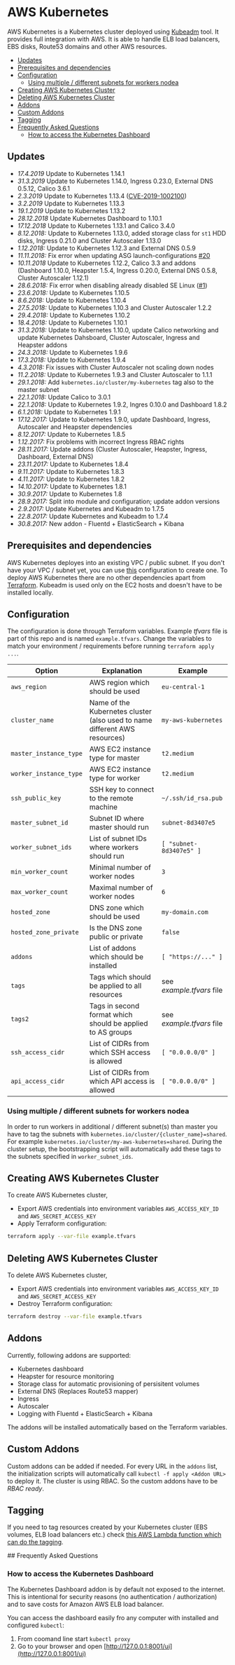 # AWS Kubernetes

AWS Kubernetes is a Kubernetes cluster deployed using [Kubeadm](https://kubernetes.io/docs/admin/kubeadm/) tool. It provides full integration with AWS. It is able to handle ELB load balancers, EBS disks, Route53 domains and other AWS resources.

<!-- TOC depthFrom:2 -->

- [Updates](#updates)
- [Prerequisites and dependencies](#prerequisites-and-dependencies)
- [Configuration](#configuration)
    - [Using multiple / different subnets for workers nodea](#using-multiple--different-subnets-for-workers-nodea)
- [Creating AWS Kubernetes Cluster](#creating-aws-kubernetes-cluster)
- [Deleting AWS Kubernetes Cluster](#deleting-aws-kubernetes-cluster)
- [Addons](#addons)
- [Custom Addons](#custom-addons)
- [Tagging](#tagging)
- [Frequently Asked Questions](#frequently-asked-questions)
    - [How to access the Kubernetes Dashboard](#how-to-access-the-kubernetes-dashboard)

<!-- /TOC -->

## Updates

* *17.4.2019* Update to Kubernetes 1.14.1
* *31.3.2019* Update to Kubernetes 1.14.0, Ingress 0.23.0, External DNS 0.5.12, Calico 3.6.1
* *2.3.2019* Update to Kubernetes 1.13.4 ([CVE-2019-1002100](https://github.com/kubernetes/kubernetes/issues/74534))
* *3.2.2019* Update to Kubernetes 1.13.3
* *19.1.2019* Update to Kubernetes 1.13.2
* *28.12.2018* Update Kubernetes Dashboard to 1.10.1
* *17.12.2018* Update to Kubernetes 1.13.1 and Calico 3.4.0
* *8.12.2018:* Update to Kubernetes 1.13.0, added storage class for `st1` HDD disks, Ingress 0.21.0 and Cluster Autoscaler 1.13.0
* *1.12.2018:* Update to Kubernetes 1.12.3 and External DNS 0.5.9
* *11.11.2018:* Fix error when updating ASG launch-configurations [#20](https://github.com/scholzj/terraform-aws-kubernetes/issues/20)
* *10.11.2018* Update to Kubernetes 1.12.2, Calico 3.3 and addons (Dashboard 1.10.0, Heapster 1.5.4, Ingress 0.20.0, External DNS 0.5.8, Cluster Autoscaler 1.12.1)
* *28.6.2018:* Fix error when disabling already disabled SE Linux ([#1](https://github.com/scholzj/terraform-aws-minikube/pull/1))
* *23.6.2018:* Update to Kubernetes 1.10.5
* *8.6.2018:* Update to Kubernetes 1.10.4
* *27.5.2018:* Update to Kubernetes 1.10.3 and Cluster Autoscaler 1.2.2
* *29.4.2018:* Update to Kubernetes 1.10.2
* *18.4.2018:* Update to Kubernetes 1.10.1
* *31.3.2018:* Update to Kubernetes 1.10.0, update Calico networking and update Kubernetes Dahsboard, Cluster Autoscaler, Ingress and Heapster addons
* *24.3.2018:* Update to Kubernetes 1.9.6
* *17.3.2018:* Update to Kubernetes 1.9.4
* *4.3.2018:* Fix issues with Cluster Autoscaler not scaling down nodes
* *11.2.2018:* Update to Kubernetes 1.9.3 and Cluster Autoscaler to 1.1.1
* *29.1.2018:* Add `kubernetes.io/cluster/my-kubernetes` tag also to the master subnet
* *22.1.2018:* Update Calico to 3.0.1
* *22.1.2018:* Update to Kubernetes 1.9.2, Ingres 0.10.0 and Dashboard 1.8.2
* *6.1.2018:* Update to Kubernetes 1.9.1
* *17.12.2017:* Update to Kubernetes 1.9.0, update Dashboard, Ingress, Autoscaler and Heapster dependencies
* *8.12.2017:* Update to Kubernetes 1.8.5
* *1.12.2017:* Fix problems with incorrect Ingress RBAC rights
* *28.11.2017:* Update addons (Cluster Autoscaler, Heapster, Ingress, Dashboard, External DNS)
* *23.11.2017:* Update to Kubernetes 1.8.4
* *9.11.2017:* Update to Kubernetes 1.8.3
* *4.11.2017:* Update to Kubernetes 1.8.2
* *14.10.2017:* Update to Kubernetes 1.8.1
* *30.9.2017:* Update to Kubernetes 1.8
* *28.9.2017:* Split into module and configuration; update addon versions
* *2.9.2017:* Update Kubernetes and Kubeadm to 1.7.5
* *22.8.2017:* Update Kubernetes and Kubeadm to 1.7.4
* *30.8.2017:* New addon - Fluentd + ElasticSearch + Kibana

## Prerequisites and dependencies
AWS Kubernetes deployes into an existing VPC / public subnet. If you don't have your VPC / subnet yet, you can use [this](https://github.com/scholzj/aws-vpc) configuration to create one. To deploy AWS Kubernetes there are no other dependencies apart from [Terraform](https://www.terraform.io). Kubeadm is used only on the EC2 hosts and doesn't have to be installed locally.

## Configuration

The configuration is done through Terraform variables. Example *tfvars* file is part of this repo and is named `example.tfvars`. Change the variables to match your environment / requirements before running `terraform apply ...`.

| Option | Explanation | Example |
|--------|-------------|---------|
| `aws_region` | AWS region which should be used | `eu-central-1` |
| `cluster_name` | Name of the Kubernetes cluster (also used to name different AWS resources) | `my-aws-kubernetes` |
| `master_instance_type` | AWS EC2 instance type for master | `t2.medium` |
| `worker_instance_type` | AWS EC2 instance type for worker | `t2.medium` |
| `ssh_public_key` | SSH key to connect to the remote machine | `~/.ssh/id_rsa.pub` |
| `master_subnet_id` | Subnet ID where master should run | `subnet-8d3407e5` |
| `worker_subnet_ids` | List of subnet IDs where workers should run | `[ "subnet-8d3407e5" ]` |
| `min_worker_count` | Minimal number of worker nodes | `3` |
| `max_worker_count` | Maximal number of worker nodes | `6` |
| `hosted_zone` | DNS zone which should be used | `my-domain.com` |
| `hosted_zone_private` | Is the DNS zone public or private | `false` |
| `addons` | List of addons which should be installed | `[ "https://..." ]` |
| `tags` | Tags which should be applied to all resources | see *example.tfvars* file |
| `tags2` | Tags in second format which should be applied to AS groups | see *example.tfvars* file |
| `ssh_access_cidr` | List of CIDRs from which SSH access is allowed | `[ "0.0.0.0/0" ]` |
| `api_access_cidr` | List of CIDRs from which API access is allowed | `[ "0.0.0.0/0" ]` |

### Using multiple / different subnets for workers nodea

In order to run workers in additional / different subnet(s) than master you have to tag the subnets with `kubernetes.io/cluster/{cluster_name}=shared`. For example `kubernetes.io/cluster/my-aws-kubernetes=shared`. During the cluster setup, the bootstrapping script will automatically add these tags to the subnets specified in `worker_subnet_ids`.

## Creating AWS Kubernetes Cluster

To create AWS Kubernetes cluster, 
* Export AWS credentials into environment variables `AWS_ACCESS_KEY_ID` and `AWS_SECRET_ACCESS_KEY`
* Apply Terraform configuration:
```bash
terraform apply --var-file example.tfvars
```

## Deleting AWS Kubernetes Cluster

To delete AWS Kubernetes cluster, 
* Export AWS credentials into environment variables `AWS_ACCESS_KEY_ID` and `AWS_SECRET_ACCESS_KEY`
* Destroy Terraform configuration:
```bash
terraform destroy --var-file example.tfvars
```

## Addons

Currently, following addons are supported:
* Kubernetes dashboard
* Heapster for resource monitoring
* Storage class for automatic provisioning of persisitent volumes
* External DNS (Replaces Route53 mapper)
* Ingress
* Autoscaler
* Logging with Fluentd + ElasticSearch + Kibana

The addons will be installed automatically based on the Terraform variables. 

## Custom Addons

Custom addons can be added if needed. For every URL in the `addons` list, the initialization scripts will automatically call `kubectl -f apply <Addon URL>` to deploy it. The cluster is using RBAC. So the custom addons have to be *RBAC ready*.

## Tagging

If you need to tag resources created by your Kubernetes cluster (EBS volumes, ELB load balancers etc.) check [this AWS Lambda function which can do the tagging](https://github.com/scholzj/aws-kubernetes-tagging-lambda).

## Frequently Asked Questions

### How to access the Kubernetes Dashboard

The Kubernetes Dashboard addon is by default not exposed to the internet. This is intentional for security reasons (no authentication / authorization) and to save costs for Amazon AWS ELB load balancer.

You can access the dashboard easily fro any computer with installed and configured `kubectl`:
1) From coomand line start `kubectl proxy`
2) Go to your browser and open [http://127.0.0.1:8001/ui](http://127.0.0.1:8001/ui)
